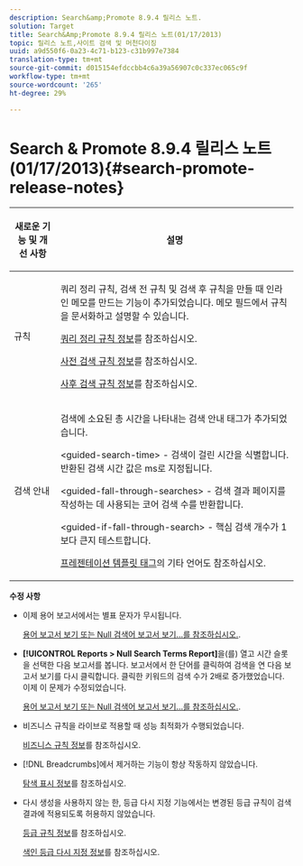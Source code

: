 ```yaml
---
description: Search&amp;Promote 8.9.4 릴리스 노트.
solution: Target
title: Search&Amp;Promote 8.9.4 릴리스 노트(01/17/2013)
topic: 릴리스 노트,사이트 검색 및 머천다이징
uuid: a9d550f6-0a23-4c71-b123-c31b997e7384
translation-type: tm+mt
source-git-commit: d015154efdccbb4c6a39a56907c0c337ec065c9f
workflow-type: tm+mt
source-wordcount: '265'
ht-degree: 29%

---
```



# Search &amp; Promote 8.9.4 릴리스 노트(01/17/2013){#search-promote-release-notes}

<table> 
 <thead> 
  <tr> 
   <th colname="col1" class="entry"> <p>새로운 기능 및 개선 사항 </p> </th> 
   <th colname="col2" class="entry"> <p>설명 </p> </th> 
  </tr> 
 </thead>
 <tbody> 
  <tr> 
   <td colname="col1"> <p>규칙 </p> </td> 
   <td colname="col2"> <p> 쿼리 정리 규칙, 검색 전 규칙 및 검색 후 규칙을 만들 때 인라인 메모를 만드는 기능이 추가되었습니다. 메모 필드에서 규칙을 문서화하고 설명할 수 있습니다. </p> <p><a href="../c-about-rules-menu/c-about-query-cleaning-rules.md#concept_17F3CDDC3C8A4128AF092A82B777B86C" format="dita" scope="local"> 쿼리 정리 규칙 정보</a>를 참조하십시오. </p> <p><a href="../c-about-rules-menu/c-about-pre-search-rules.md#concept_5BF84BB6FACB4645BA9CB7496A01CD1F" format="dita" scope="local"> 사전 검색 규칙 정보</a>를 참조하십시오. </p> <p><a href="../c-about-rules-menu/c-about-post-search-rules.md#concept_AF6ADFCC0ADF4A788003964939917FDE" format="dita" scope="local"> 사후 검색 규칙 정보</a>를 참조하십시오. </p> </td> 
  </tr> 
  <tr> 
   <td colname="col1"> <p>검색 안내 </p> </td> 
   <td colname="col2"> <p> 검색에 소요된 총 시간을 나타내는 검색 안내 태그가 추가되었습니다. </p> <p> <span class="codeph"> &lt;guided-search-time&gt;</span> - 검색이 걸린 시간을 식별합니다. 반환된 검색 시간 값은 ms로 지정됩니다. </p> <p> <span class="codeph"> &lt;guided-fall-through-searches&gt;</span> - 검색 결과 페이지를 작성하는 데 사용되는 코어 검색 수를 반환합니다. </p> <p> <span class="codeph"> &lt;guided-if-fall-through-search&gt;</span> - 핵심 검색 개수가 1보다 큰지 테스트합니다. </p> <p><a href="../c-appendices/c-templates.md#reference_F1BBF616BCEC4AD7B2548ECD3CA74C64" format="dita" scope="local"> 프레젠테이션 템플릿 태그</a>의 기타 언어도 참조하십시오. </p> </td> 
  </tr> 
 </tbody> 
</table>

**수정 사항**

* 이제 용어 보고서에서는 별표 문자가 무시됩니다.

   [용어 보고서 보기 또는 Null 검색어 보고서 보기...를 참조하십시오.](../c-about-reports-menu/c-about-reports-menu.md#task_53B7ED1582DD4B0E8376546A7AFC789A).

* **[!UICONTROL Reports > Null Search Terms Report]**&#x200B;을(를) 열고 시간 슬롯을 선택한 다음 보고서를 봅니다. 보고서에서 한 단어를 클릭하여 검색을 연 다음 보고서 보기를 다시 클릭합니다. 클릭한 키워드의 검색 수가 2배로 증가했었습니다. 이제 이 문제가 수정되었습니다.

   [용어 보고서 보기 또는 Null 검색어 보고서 보기...를 참조하십시오.](../c-about-reports-menu/c-about-reports-menu.md#task_53B7ED1582DD4B0E8376546A7AFC789A).

* 비즈니스 규칙을 라이브로 적용할 때 성능 최적화가 수행되었습니다.

   [비즈니스 규칙 정보](../c-about-rules-menu/c-about-business-rules.md#concept_2A93D76216754D3D8412CDEA00BD26BD)를 참조하십시오.

* [!DNL Breadcrumbs]에서 제거하는 기능이 항상 작동하지 않았습니다.

   [탐색 표시 정보](../c-about-design-menu/c-about-breadcrumbs.md#concept_FB8A943C594A4A1593B118141DA61F03)를 참조하십시오.

* 다시 생성을 사용하지 않는 한, 등급 다시 지정 기능에서는 변경된 등급 규칙이 검색 결과에 적용되도록 허용하지 않았습니다.

   [등급 규칙 정보](../c-about-rules-menu/c-about-ranking-rules.md#concept_F555C076759B4E81B925441CFE707397)를 참조하십시오.

   [색인 등급 다시 지정 정보](../c-about-index-menu/c-about-re-rank-index.md#concept_147B0A9FCD51451787DA898E06F7C692)를 참조하십시오.


